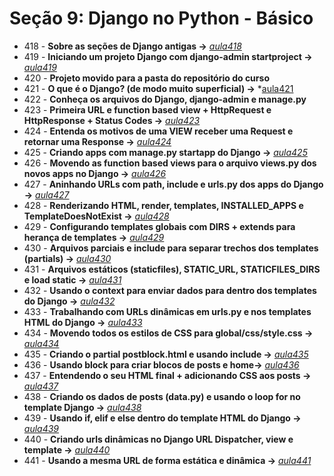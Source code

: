 # Seção 9: Django no Python - Básico

- 418 - **Sobre as seções de Django antigas ->** *[aula418](./aula418.md)*
- 419 - **Iniciando um projeto Django com django-admin startproject ->** *[aula419](./ola_django/)*
- 420 - **Projeto movido para a pasta do repositório do curso**
- 421 - **O que é o Django? (de modo muito superficial) ->** *[aula421](https://www.djangoproject.com/)
- 422 - **Conheça os arquivos do Django, django-admin e manage.py**
- 423 - **Primeira URL e function based view + HttpRequest e HttpResponse + Status Codes ->** *[aula423](./ola_django/)*
- 424 - **Entenda os motivos de uma VIEW receber uma Request e retornar uma Response ->** *[aula424](./ola_django/)*
- 425 - **Criando apps com manage.py startapp do Django ->** *[aula425](./ola_django/)*
- 426 - **Movendo as function based views para o arquivo views.py dos novos apps no Django ->** *[aula426](./ola_django/)*
- 427 - **Aninhando URLs com path, include e urls.py dos apps do Django ->** *[aula427](./ola_django/)*
- 428 - **Renderizando HTML, render, templates, INSTALLED_APPS e TemplateDoesNotExist ->** *[aula428](./ola_django/)*
- 429 - **Configurando templates globais com DIRS + extends para herança de templates ->** *[aula429](./ola_django/)*
- 430 - **Arquivos parciais e include para separar trechos dos templates (partials) ->** *[aula430](./ola_django/)*
- 431 - **Arquivos estáticos (staticfiles), STATIC_URL, STATICFILES_DIRS e load static ->** *[aula431](./ola_django/)*
- 432 - **Usando o context para enviar dados para dentro dos templates do Django ->** *[aula432](./ola_django/)*
- 433 - **Trabalhando com URLs dinâmicas em urls.py e nos templates HTML do Django ->** *[aula433](./ola_django/)*
- 434 - **Movendo todos os estilos de CSS para global/css/style.css ->** *[aula434](./ola_django/)*
- 435 - **Criando o partial postblock.html e usando include ->** *[aula435](./ola_django/)*
- 436 - **Usando block para criar blocos de posts e home->** *[aula436](./ola_django/)*
- 437 - **Entendendo o seu HTML final + adicionando CSS aos posts ->** *[aula437](./ola_django/)*
- 438 - **Criando os dados de posts (data.py) e usando o loop for no template Django ->** *[aula438](./ola_django/)*
- 439 - **Usando if, elif e else dentro do template HTML do Django ->** *[aula439](./ola_django/)*
- 440 - **Criando urls dinâmicas no Django URL Dispatcher, view e template ->** *[aula440](./ola_django/)*
- 441 - **Usando a mesma URL de forma estática e dinâmica ->** *[aula441](./ola_django/)*
